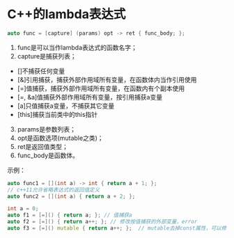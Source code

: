 # C++的lambda表达式

```cpp
auto func = [capture] (params) opt -> ret { func_body; };
```
1. func是可以当作lambda表达式的函数名字；
2. capture是捕获列表；

- []不捕获任何变量
- [&]引用捕获，捕获外部作用域所有变量，在函数体内当作引用使用
- [=]值捕获，捕获外部作用域所有变量，在函数内有个副本使用
- [=, &a]值捕获外部作用域所有变量，按引用捕获a变量
- [a]只值捕获a变量，不捕获其它变量
- [this]捕获当前类中的this指针

3. params是参数列表；
4. opt是函数选项(mutable之类)；
5. ret是返回值类型；
6. func_body是函数体。

示例：
```cpp
auto func1 = [](int a) -> int { return a + 1; };
// c++11允许省略表达式的返回值定义
auto func2 = [](int a) { return a + 2; };

int a = 0;
auto f1 = [=]() { return a; }; // 值捕获a
auto f2 = [=]() { return a++; }; // 修改按值捕获的外部变量，error
auto f3 = [=]() mutable { return a++; };  // mutable去掉const属性，可以修改a
```
